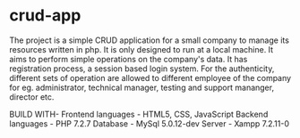 # crud-app
The project is a simple CRUD application for a small company to manage its resources written in php. It is only designed to run at a
local machine. It aims to perform simple operations on the company's data. It has registration process, a session based login system. For the authenticity, different sets of operation are 
allowed to different employee of the company for eg. administrator, technical manager, testing and support mananger, director etc.

BUILD WITH-
Frontend languages - HTML5, CSS, JavaScript
Backend languages - PHP 7.2.7 
Database - MySql 5.0.12-dev
Server - Xampp 7.2.11-0
